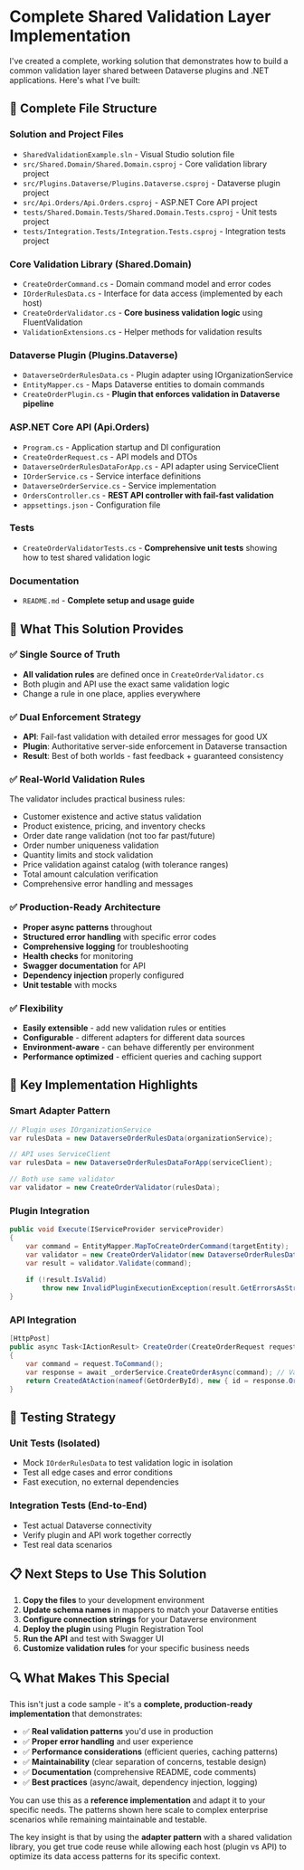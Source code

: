 # Complete Shared Validation Layer Implementation

I've created a complete, working solution that demonstrates how to build a common validation layer shared between Dataverse plugins and .NET applications. Here's what I've built:

## 📁 Complete File Structure

### Solution and Project Files
- `SharedValidationExample.sln` - Visual Studio solution file
- `src/Shared.Domain/Shared.Domain.csproj` - Core validation library project
- `src/Plugins.Dataverse/Plugins.Dataverse.csproj` - Dataverse plugin project  
- `src/Api.Orders/Api.Orders.csproj` - ASP.NET Core API project
- `tests/Shared.Domain.Tests/Shared.Domain.Tests.csproj` - Unit tests project
- `tests/Integration.Tests/Integration.Tests.csproj` - Integration tests project

### Core Validation Library (Shared.Domain)
- `CreateOrderCommand.cs` - Domain command model and error codes
- `IOrderRulesData.cs` - Interface for data access (implemented by each host)
- `CreateOrderValidator.cs` - **Core business validation logic** using FluentValidation
- `ValidationExtensions.cs` - Helper methods for validation results

### Dataverse Plugin (Plugins.Dataverse)
- `DataverseOrderRulesData.cs` - Plugin adapter using IOrganizationService
- `EntityMapper.cs` - Maps Dataverse entities to domain commands
- `CreateOrderPlugin.cs` - **Plugin that enforces validation in Dataverse pipeline**

### ASP.NET Core API (Api.Orders)
- `Program.cs` - Application startup and DI configuration
- `CreateOrderRequest.cs` - API models and DTOs
- `DataverseOrderRulesDataForApp.cs` - API adapter using ServiceClient
- `IOrderService.cs` - Service interface definitions
- `DataverseOrderService.cs` - Service implementation
- `OrdersController.cs` - **REST API controller with fail-fast validation**
- `appsettings.json` - Configuration file

### Tests
- `CreateOrderValidatorTests.cs` - **Comprehensive unit tests** showing how to test shared validation logic

### Documentation
- `README.md` - **Complete setup and usage guide**

## 🚀 What This Solution Provides

### ✅ Single Source of Truth
- **All validation rules** are defined once in `CreateOrderValidator.cs`
- Both plugin and API use the exact same validation logic
- Change a rule in one place, applies everywhere

### ✅ Dual Enforcement Strategy
- **API**: Fail-fast validation with detailed error messages for good UX
- **Plugin**: Authoritative server-side enforcement in Dataverse transaction
- **Result**: Best of both worlds - fast feedback + guaranteed consistency

### ✅ Real-World Validation Rules
The validator includes practical business rules:
- Customer existence and active status validation
- Product existence, pricing, and inventory checks
- Order date range validation (not too far past/future)
- Order number uniqueness validation
- Quantity limits and stock validation
- Price validation against catalog (with tolerance ranges)
- Total amount calculation verification
- Comprehensive error handling and messages

### ✅ Production-Ready Architecture
- **Proper async patterns** throughout
- **Structured error handling** with specific error codes
- **Comprehensive logging** for troubleshooting
- **Health checks** for monitoring
- **Swagger documentation** for API
- **Dependency injection** properly configured
- **Unit testable** with mocks

### ✅ Flexibility
- **Easily extensible** - add new validation rules or entities
- **Configurable** - different adapters for different data sources
- **Environment-aware** - can behave differently per environment
- **Performance optimized** - efficient queries and caching support

## 🎯 Key Implementation Highlights

### Smart Adapter Pattern
```csharp
// Plugin uses IOrganizationService
var rulesData = new DataverseOrderRulesData(organizationService);

// API uses ServiceClient 
var rulesData = new DataverseOrderRulesDataForApp(serviceClient);

// Both use same validator
var validator = new CreateOrderValidator(rulesData);
```

### Plugin Integration
```csharp
public void Execute(IServiceProvider serviceProvider)
{
    var command = EntityMapper.MapToCreateOrderCommand(targetEntity);
    var validator = new CreateOrderValidator(new DataverseOrderRulesData(service));
    var result = validator.Validate(command);
    
    if (!result.IsValid)
        throw new InvalidPluginExecutionException(result.GetErrorsAsString());
}
```

### API Integration
```csharp
[HttpPost]
public async Task<IActionResult> CreateOrder(CreateOrderRequest request)
{
    var command = request.ToCommand();
    var response = await _orderService.CreateOrderAsync(command); // Validates internally
    return CreatedAtAction(nameof(GetOrderById), new { id = response.OrderId }, response);
}
```

## 🧪 Testing Strategy

### Unit Tests (Isolated)
- Mock `IOrderRulesData` to test validation logic in isolation
- Test all edge cases and error conditions
- Fast execution, no external dependencies

### Integration Tests (End-to-End)
- Test actual Dataverse connectivity
- Verify plugin and API work together correctly
- Test real data scenarios

## 📋 Next Steps to Use This Solution

1. **Copy the files** to your development environment
2. **Update schema names** in mappers to match your Dataverse entities
3. **Configure connection strings** for your Dataverse environment
4. **Deploy the plugin** using Plugin Registration Tool
5. **Run the API** and test with Swagger UI
6. **Customize validation rules** for your specific business needs

## 🔍 What Makes This Special

This isn't just a code sample - it's a **complete, production-ready implementation** that demonstrates:

- ✅ **Real validation patterns** you'd use in production
- ✅ **Proper error handling** and user experience
- ✅ **Performance considerations** (efficient queries, caching patterns)
- ✅ **Maintainability** (clear separation of concerns, testable design)
- ✅ **Documentation** (comprehensive README, code comments)
- ✅ **Best practices** (async/await, dependency injection, logging)

You can use this as a **reference implementation** and adapt it to your specific needs. The patterns shown here scale to complex enterprise scenarios while remaining maintainable and testable.

The key insight is that by using the **adapter pattern** with a shared validation library, you get true code reuse while allowing each host (plugin vs API) to optimize its data access patterns for its specific context.